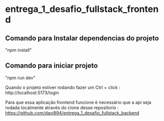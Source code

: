 # entrega_1_desafio_fullstack_frontend

## Comando para Instalar dependencias do projeto
"npm install"

## Comando para iniciar projeto
"npm run dev"

Quando o projeto estiver rodando fazer um Ctrl + click : http://localhost:5173/login

Para que essa aplicação frontend funcione é necessário que a api seja rodada localmente através do clone desse repositorio : https://github.com/davi894/entrega_1_desafio_fullstack_backend